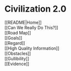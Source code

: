 # Civilization 2.0

[[README|Home]]  
  [[Can We Really Do This?]]  
  [[Road Map]]  
[[Goals]]  
  [[Regard]]  
  [[High Quality Information]]  
[[Obstacles]]  
  [[Gullibility]]  
[[Evidence]]  